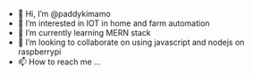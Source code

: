 - 👋 Hi, I’m @paddykimamo
- 👀 I’m interested in IOT in home and farm automation
- 🌱 I’m currently learning MERN stack
- 💞️ I’m looking to collaborate on using javascript and nodejs on raspberrypi
- 📫 How to reach me ...

<!---
paddykimamo/paddykimamo is a ✨ special ✨ repository because its `README.md` (this file) appears on your GitHub profile.
You can click the Preview link to take a look at your changes.
--->
